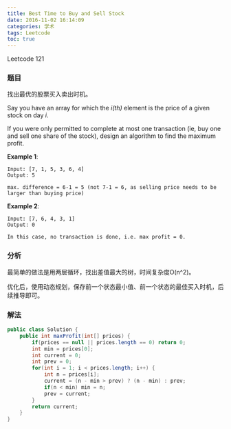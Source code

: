 ```yaml
---
title: Best Time to Buy and Sell Stock
date: 2016-11-02 16:14:09
categories: 学术
tags: Leetcode
toc: true
---
```


Leetcode 121

### 题目

找出最优的股票买入卖出时机。

Say you have an array for which the _i(th)_ element is the price of a given stock on day _i_.

If you were only permitted to complete at most one transaction (ie, buy one and sell one share of the stock), design an algorithm to find the maximum profit.

__Example 1__:

```
Input: [7, 1, 5, 3, 6, 4]
Output: 5

max. difference = 6-1 = 5 (not 7-1 = 6, as selling price needs to be larger than buying price)
```

__Example 2__:

```
Input: [7, 6, 4, 3, 1]
Output: 0

In this case, no transaction is done, i.e. max profit = 0.
```

### 分析

最简单的做法是用两层循环，找出差值最大的树，时间复杂度O(n^2)。

优化后，使用动态规划，保存前一个状态最小值、前一个状态的最佳买入时机，后续推导即可。

### 解法

```java
public class Solution {
    public int maxProfit(int[] prices) {
        if(prices == null || prices.length == 0) return 0;
        int min = prices[0];
        int current = 0;
        int prev = 0;
        for(int i = 1; i < prices.length; i++) {
            int n = prices[i];
            current = (n - min > prev) ? (n - min) : prev;
            if(n < min) min = n;
            prev = current;
        }
        return current;
    }
}
```